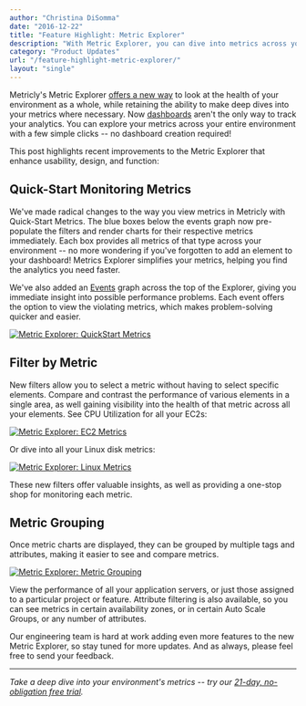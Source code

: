 ```yaml
---
author: "Christina DiSomma"
date: "2016-12-22"
title: "Feature Highlight: Metric Explorer"
description: "With Metric Explorer, you can dive into metrics across your environment with a few simple clicks - no dashboard required!"
category: "Product Updates"
url: "/feature-highlight-metric-explorer/"
layout: "single"
---
```



Metricly's Metric Explorer [offers a new way](https://help.netuitive.com/Content/Metrics/metrics_page.htm) to look at the health of your environment as a whole, while retaining the ability to make deep dives into your metrics where necessary. Now [dashboards](/) aren't the only way to track your analytics. You can explore your metrics across your entire environment with a few simple clicks -- no dashboard creation required!

This post highlights recent improvements to the Metric Explorer that enhance usability, design, and function:

Quick-Start Monitoring Metrics
------------------------------

We've made radical changes to the way you view metrics in Metricly with Quick-Start Metrics. The blue boxes below the events graph now pre-populate the filters and render charts for their respective metrics immediately. Each box provides all metrics of that type across your environment -- no more wondering if you've forgotten to add an element to your dashboard! Metrics Explorer simplifies your metrics, helping you find the analytics you need faster.

We've also added an [Events](https://help.netuitive.com/Content/Events/events.htm) graph across the top of the Explorer, giving you immediate insight into possible performance problems. Each event offers the option to view the violating metrics, which makes problem-solving quicker and easier.

[![Metric Explorer: QuickStart Metrics](https://s3-us-west-2.amazonaws.com/com-netuitive-app-usw2-public/wp-content/uploads/2017/07/QuickStartMetrics-1024x528.png)](https://s3-us-west-2.amazonaws.com/com-netuitive-app-usw2-public/wp-content/uploads/2017/07/QuickStartMetrics.png)

Filter by Metric
----------------

New filters allow you to select a metric without having to select specific elements. Compare and contrast the performance of various elements in a single area, as well gaining visibility into the health of that metric across all your elements. See CPU Utilization for all your EC2s:

[![Metric Explorer: EC2 Metrics](https://s3-us-west-2.amazonaws.com/com-netuitive-app-usw2-public/wp-content/uploads/2017/07/EC2metrics-1024x408.png)](https://s3-us-west-2.amazonaws.com/com-netuitive-app-usw2-public/wp-content/uploads/2017/07/EC2metrics.png)

Or dive into all your Linux disk metrics:

[![Metric Explorer: Linux Metrics](https://s3-us-west-2.amazonaws.com/com-netuitive-app-usw2-public/wp-content/uploads/2017/07/LinuxDiskMetrics-1024x404.png)](https://s3-us-west-2.amazonaws.com/com-netuitive-app-usw2-public/wp-content/uploads/2017/07/LinuxDiskMetrics.png)

These new filters offer valuable insights, as well as providing a one-stop shop for monitoring each metric.

Metric Grouping
---------------

Once metric charts are displayed, they can be grouped by multiple tags and attributes, making it easier to see and compare metrics.

[![Metric Explorer: Metric Grouping](https://s3-us-west-2.amazonaws.com/com-netuitive-app-usw2-public/wp-content/uploads/2017/07/GroupingMetrics-1024x507.png)](https://s3-us-west-2.amazonaws.com/com-netuitive-app-usw2-public/wp-content/uploads/2017/07/GroupingMetrics.png)

View the performance of all your application servers, or just those assigned to a particular project or feature. Attribute filtering is also available, so you can see metrics in certain availability zones, or in certain Auto Scale Groups, or any number of attributes.

Our engineering team is hard at work adding even more features to the new Metric Explorer, so stay tuned for more updates. And as always, please feel free to send your feedback.

* * * * *

*Take a deep dive into your environment's metrics -- try our [21-day, no-obligation free trial](/signup).*
